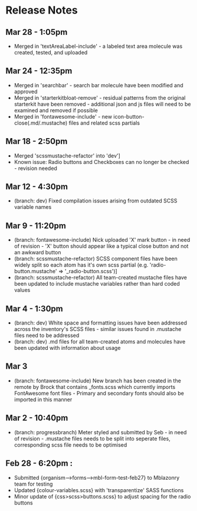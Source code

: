 # Release Notes

## Mar 28 - 1:05pm
* Merged in 'textAreaLabel-include' - a labeled text area molecule was created, tested, and uploaded

## Mar 24 - 12:35pm
* Merged in 'searchbar' - search bar molecule have been modified and approved
* Merged in 'starterkitbloat-remove' - residual patterns from the original starterkit have been removed - additional json and js files will need to be examined and removed if possible
* Merged in 'fontawesome-include' - new icon-button-close(.md/.mustache) files and related scss partials

## Mar 18 - 2:50pm
* Merged 'scssmustache-refactor' into 'dev']
* Known issue: Radio buttons and Checkboxes can no longer be checked - revision needed

## Mar 12 - 4:30pm
* (branch: dev) Fixed compilation issues arising from outdated SCSS variable names

## Mar 9 - 11:20pm
* (branch: fontawesome-include) Nick uploaded 'X' mark button - in need of revision - 'X' button should appear like a typical close button and not an awkward button
* (branch: scssmustache-refactor) SCSS component files have been widely split so each atom has it's own scss partial (e.g. 'radio-button.mustache' => '_radio-button.scss')]
* (branch: scssmustache-refactor) All team-created mustache files have been updated to include mustache variables rather than hard coded values

## Mar 4 - 1:30pm
* (branch: dev) White space and formatting issues have been addressed across the inventory's SCSS files - similar issues found in .mustache files need to be addressed
* (branch: dev) .md files for all team-created atoms and molecules have been updated with information about usage

## Mar 3
* (branch: fontawesome-include) New branch has been created in the remote by Brock that contains _fonts.scss which currently imports FontAwesome font files - Primary and secondary fonts should also be imported in this manner

## Mar 2 - 10:40pm
* (branch: progressbranch) Meter styled and submitted by Seb - in need of revision - .mustache files needs to be split into seperate files, corresponding scss file needs to be optimised

## Feb 28 - 6:20pm :
* Submitted {organism-->forms-->mbl-form-test-feb27} to Mblazonry team for testing
* Updated {colour-variables.scss} with 'transparentize' SASS functions
* Minor update of {css>scss>buttons.scss} to adjust spacing for the radio buttons
